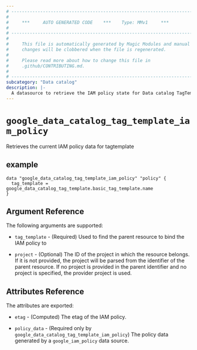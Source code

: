 ```yaml
---
# ----------------------------------------------------------------------------
#
#     ***     AUTO GENERATED CODE    ***    Type: MMv1     ***
#
# ----------------------------------------------------------------------------
#
#     This file is automatically generated by Magic Modules and manual
#     changes will be clobbered when the file is regenerated.
#
#     Please read more about how to change this file in
#     .github/CONTRIBUTING.md.
#
# ----------------------------------------------------------------------------
subcategory: "Data catalog"
description: |-
  A datasource to retrieve the IAM policy state for Data catalog TagTemplate
---
```



# `google_data_catalog_tag_template_iam_policy`
Retrieves the current IAM policy data for tagtemplate


## example

```hcl
data "google_data_catalog_tag_template_iam_policy" "policy" {
  tag_template = google_data_catalog_tag_template.basic_tag_template.name
}
```

## Argument Reference

The following arguments are supported:

* `tag_template` - (Required) Used to find the parent resource to bind the IAM policy to

* `project` - (Optional) The ID of the project in which the resource belongs.
    If it is not provided, the project will be parsed from the identifier of the parent resource. If no project is provided in the parent identifier and no project is specified, the provider project is used.

## Attributes Reference

The attributes are exported:

* `etag` - (Computed) The etag of the IAM policy.

* `policy_data` - (Required only by `google_data_catalog_tag_template_iam_policy`) The policy data generated by
  a `google_iam_policy` data source.
